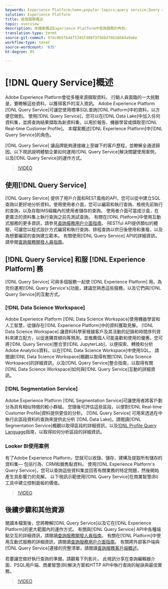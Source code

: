 ```yaml
---
keywords: Experience Platform;home;popular topics;query service;Query service;query
solution: Experience Platform
title: 查詢服務概述
topic: overview
description: 本檔案概述Experience Platform中查詢服務的角色。
translation-type: tm+mt
source-git-commit: 97dc0b5fb44f5345fd89f3f56bd7861668da9a6e
workflow-type: tm+mt
source-wordcount: '635'
ht-degree: 0%

---
```



# [!DNL Query Service]概述

Adobe Experience Platform會從多種來源擷取資料。 行銷人員面臨的一大挑戰是，要瞭解這些資料，以獲得客戶的深入資訊。 Adobe Experience Platform [!DNL Query Service]可讓您使用標準SQL查詢[!DNL Platform]中的資料，以方便您做到。 使用[!DNL Query Service]，您可以在[!DNL Data Lake]中加入任何資料集，並將查詢結果擷取為新資料集，以用於報告、機器學習或擷取至[!DNL Real-time Customer Profile]。 本檔案概述[!DNL Experience Platform]中[!DNL Query Service]的角色。

[!DNL Query Service] 讓品牌能夠連接線上至線下的客戶歷程，並瞭解全通道歸因。以下視訊說明體驗企業如何運用[!DNL Query Service]解決關鍵使用案例，以及[!DNL Query Service]的運作方式。

>[!VIDEO](https://video.tv.adobe.com/v/29795?quality=12&learn=on)

## 使用[!DNL Query Service]

[!DNL Query Service] 提供了用戶介面和REST風格的API，您可以從中建立SQL查詢以更好地分析資料。使用使用者介面，您可以編寫和執行查詢、檢視先前執行的查詢，以及存取IMS組織內的使用者儲存的查詢。 使用者介面可當成沙盒，在更廣泛的資料集上執行查詢之前先測試查詢。 有關在[!DNL Platform]中使用互動式服務的更多資訊，請參見[查詢服務用戶介面指南](ui/overview.md)。 RESTful API提供類似的體驗，可讓您以程式設計方式編寫和執行查詢、排程查詢以供日後使用和重複，以及為想要編寫的查詢建立範本。 有關使用[!DNL Query Service] API的詳細資訊，請參閱[查詢服務開發人員指南](api/getting-started.md)。

## [!DNL Query Service] 和服 [!DNL Experience Platform] 務

[!DNL Query Service] 可與多個服務一起使 [!DNL Experience Platform] 用。為充份運用[!DNL Query Service's]功能，建議您熟悉這些服務，以及它們與[!DNL Query Service]的互動方式。

### [!DNL Data Science Workspace]

Adobe Experience Platform [!DNL Data Science Workspace]使用機器學習和人工智慧，從儲存在[!DNL Experience Platform]中的資料獲取見解。 [!DNL Data Science Workspace] 讓資料科學家根據客戶及其活動的記錄和時間序列資料來建立配方，以促進購買傾向等預測，並推薦個人可能喜歡和使用的優惠。您可將[!DNL Query Service]整合至[!DNL JupyterLab]，以便探索、轉換和分析Adobe Analytics資料，以在[!DNL Data Science Workspace]中使用SQL。 請閱讀[!DNL Data Science Workspace]概觀以取得有關[!DNL Data Science Workspace]的詳細資訊，以及[!DNL Query Service]整合指南，以取得有關[!DNL Data Science Workspace]如何與[!DNL Query Service]互動的詳細資訊。

### [!DNL Segmentation Service]

Adobe Experience Platform [!DNL Segmentation Service]可讓使用者將客戶劃分為具有相似特徵的較小群組。 您隨後可評估這些區段，以便對[!DNL Real-time Customer Profile]資料提供更佳的分析。 [!DNL Query Service] 可用來透過在中執行此區段資料的查詢來提供此分析 [!DNL Data Lake]。請閱讀[!DNL Segmentation Service]概觀以取得區段的詳細資訊，以及[!DNL Profile Query Language](PQL)指南，以取得如何分析區段的詳細資訊。

### Looker BI使用案例

有了Adobe Experience Platform，您就可以收錄、儲存、建構及提取所有儲存的資料集— 包括行為、CRM和銷售點資料。 使用[!DNL Experience Platform's Query Service]，您可以查詢這些資料集並回答有關業務的特定問題，然後開始產生具影響力的見解。 以下視訊示範使用[!DNL Query Service]在商業智慧(BI)工具中建立控制面板的價值。

>[!VIDEO](https://video.tv.adobe.com/v/28981?quality=12&learn=on)

## 後續步驟和其他資源

閱讀本檔案後，您將瞭解[!DNL Query Service]以及它在[!DNL Experience Platform]的更大範圍內的運作方式。 有關與[!DNL Query Service] API中各種端點交互的詳細資訊，請閱讀[查詢服務開發人員指南](api/getting-started.md)。 有關在[!DNL Platform]中使用互動式服務的詳細資訊，請閱讀[查詢服務用戶介面指南](ui/overview.md)。 有關將外部客戶端與[!DNL Query Service]連接的完整清單，請閱讀[查詢服務客戶端概述](clients/overview.md)。

若要讓您做好執行查詢的準備，請觀看下列影片。 此視訊分享在查詢編輯器介面、PSQL用戶端、商業智慧(BI)解決方案和HTTP API中執行查詢的秘訣與最佳實務。

>[!VIDEO](https://video.tv.adobe.com/v/29811?quality=12&learn=on)
